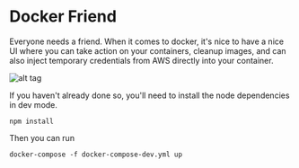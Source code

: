 # Docker Friend 
Everyone needs a friend. When it comes to docker, it's nice to have a nice UI where you can take action on your containers, cleanup images, and can also inject temporary credentials from AWS directly into your container. 


![alt tag](https://raw.githubusercontent.com/ktruckenmiller/docker-friend/master/img.png)


If you haven't already done so, you'll need to install the node dependencies in dev mode.

`npm install`

Then you can run

`docker-compose -f docker-compose-dev.yml up`



